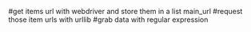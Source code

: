 
#get items url with webdriver and store them in a list main_url
#request those item urls with urllib
#grab data with regular expression
